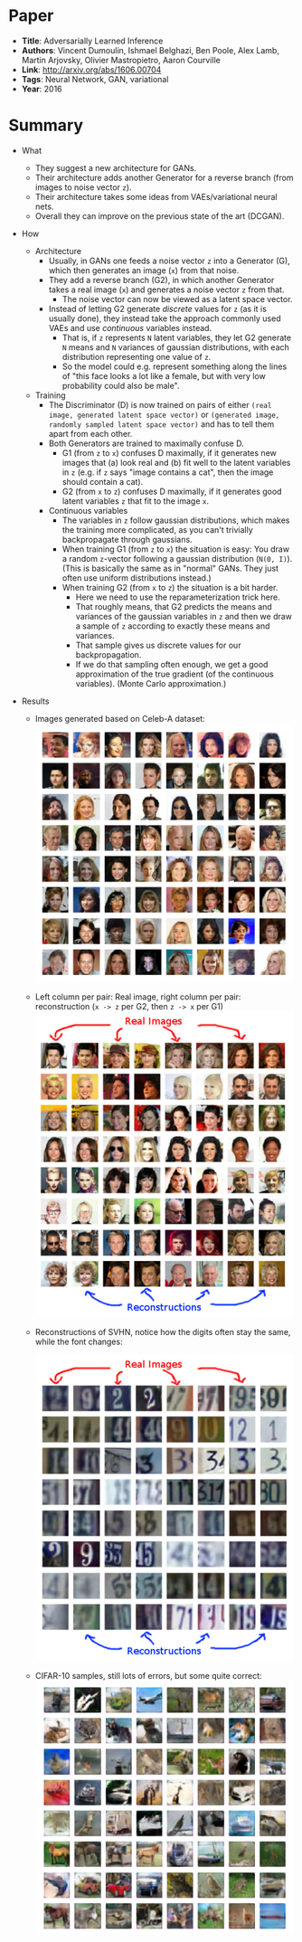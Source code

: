 # Paper

* **Title**: Adversarially Learned Inference
* **Authors**: Vincent Dumoulin, Ishmael Belghazi, Ben Poole, Alex Lamb, Martin Arjovsky, Olivier Mastropietro, Aaron Courville
* **Link**: http://arxiv.org/abs/1606.00704
* **Tags**: Neural Network, GAN, variational
* **Year**: 2016

# Summary

* What
  * They suggest a new architecture for GANs.
  * Their architecture adds another Generator for a reverse branch (from images to noise vector `z`).
  * Their architecture takes some ideas from VAEs/variational neural nets.
  * Overall they can improve on the previous state of the art (DCGAN).

* How
  * Architecture
    * Usually, in GANs one feeds a noise vector `z` into a Generator (G), which then generates an image (`x`) from that noise.
    * They add a reverse branch (G2), in which another Generator takes a real image (`x`) and generates a noise vector `z` from that.
      * The noise vector can now be viewed as a latent space vector.
    * Instead of letting G2 generate *discrete* values for `z` (as it is usually done), they instead take the approach commonly used VAEs and use *continuous* variables instead.
      * That is, if `z` represents `N` latent variables, they let G2 generate `N` means and `N` variances of gaussian distributions, with each distribution representing one value of `z`.
      * So the model could e.g. represent something along the lines of "this face looks a lot like a female, but with very low probability could also be male".
  * Training
    * The Discriminator (D) is now trained on pairs of either `(real image, generated latent space vector)` or `(generated image, randomly sampled latent space vector)` and has to tell them apart from each other.
    * Both Generators are trained to maximally confuse D.
      * G1 (from `z` to `x`) confuses D maximally, if it generates new images that (a) look real and (b) fit well to the latent variables in `z` (e.g. if `z` says "image contains a cat", then the image should contain a cat).
      * G2 (from `x` to `z`) confuses D maximally, if it generates good latent variables `z` that fit to the image `x`.
    * Continuous variables
      * The variables in `z` follow gaussian distributions, which makes the training more complicated, as you can't trivially backpropagate through gaussians.
      * When training G1 (from `z` to `x`) the situation is easy: You draw a random `z`-vector following a gaussian distribution (`N(0, I)`). (This is basically the same as in "normal" GANs. They just often use uniform distributions instead.)
      * When training G2 (from `x` to `z`) the situation is a bit harder.
        * Here we need to use the reparameterization trick here.
        * That roughly means, that G2 predicts the means and variances of the gaussian variables in `z` and then we draw a sample of `z` according to exactly these means and variances.
        * That sample gives us discrete values for our backpropagation.
        * If we do that sampling often enough, we get a good approximation of the true gradient (of the continuous variables). (Monte Carlo approximation.)

* Results
  * Images generated based on Celeb-A dataset:
    ![Celeb-A samples](images/Adversarially_Learned_Inference__celeba-samples.png?raw=true "Celeb-A samples")
  * Left column per pair: Real image, right column per pair: reconstruction (`x -> z` per G2, then `z -> x` per G1)
    ![Celeb-A reconstructions](images/Adversarially_Learned_Inference__celeba-reconstructions.png?raw=true "Celeb-A reconstructions")
  * Reconstructions of SVHN, notice how the digits often stay the same, while the font changes:
    
    ![SVHN reconstructions](images/Adversarially_Learned_Inference__svhn-reconstructions.png?raw=true "SVHN reconstructions")
  * CIFAR-10 samples, still lots of errors, but some quite correct:
    ![CIFAR10 samples](images/Adversarially_Learned_Inference__cifar10-samples.png?raw=true "CIFAR10 samples")

